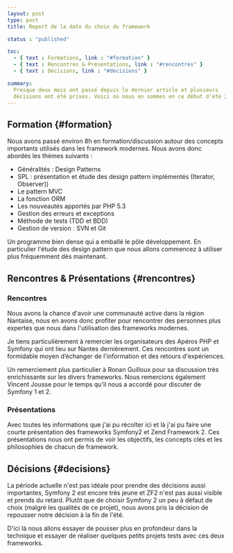 ```yaml
---
layout: post
type: post
title: Report de la date du choix du framework

status : "published"

toc:
  - { text : Formations, link : "#formation" }
  - { text : Rencontres & Présentations, link : "#rencontres" }
  - { text : Décisions, link : "#decisions" }

summary:
  Presque deux mois ont passé depuis le dernier article et plusieurs
  décisions ont été prises. Voici où nous en sommes en ce début d'été 2011.
---
```



## Formation  {#formation}

Nous avons passé environ 8h en formation/discussion autour des concepts
importants utilisés dans les framework modernes. Nous avons donc abordés les
thèmes suivants :

- Généralités : Design Patterns
- SPL : présentation et étude des design pattern implémentés
  (Iterator, Observer))
- Le pattern MVC
- La fonction ORM
- Les nouveautés apportés par PHP 5.3
- Gestion des erreurs et exceptions
- Méthode de tests (TDD et BDD)
- Gestion de version : SVN et Git

Un programme bien dense qui a emballé le pôle développement. En particulier
l'étude des design pattern que nous allons commencez à utiliser plus
fréquemment dès maintenant.


## Rencontres &amp; Présentations  {#rencontres}

### Rencontres
Nous avons la chance d'avoir une communauté active dans la région Nantaise,
nous en avons donc profiter pour rencontrer des personnes plus expertes que
nous dans l'utilisation des frameworks modernes.

Je tiens particulièrement à remercier les organisateurs des Apéros PHP et
Symfony qui ont lieu sur Nantes dernièrement. Ces rencontres sont un formidable
moyen d’échanger de l'information et des retours d'expériences.

Un remerciement plus particulier à Ronan Guilloux pour sa discussion très
enrichissante sur les divers frameworks. Nous remercions également Vincent
Jousse pour le temps qu'il nous a accordé pour discuter de Symfony 1 et 2.

### Présentations

Avec toutes les informations que j'ai pu récolter ici et là j'ai pu faire une
courte présentation des frameworks Symfony2 et Zend Framework 2. Ces
présentations nous ont permis de voir les objectifs, les concepts clés et les
philosophies de chacun de framework.


## Décisions {#decisions}

La période actuelle n'est pas idéale pour prendre des décisions aussi
importantes, Symfony 2 est encore très jeune et ZF2 n'est pas aussi visible
et prends du retard. Plutôt que de choisir Symfony 2 un peu à défaut de choix
(malgré les qualités de ce projet), nous avons pris la décision de repousser
notre décision à la fin de l'été.

D'ici là nous allons essayer de pousser plus en profondeur dans la technique
et essayer de réaliser quelques petits projets tests avec ces deux frameworks.